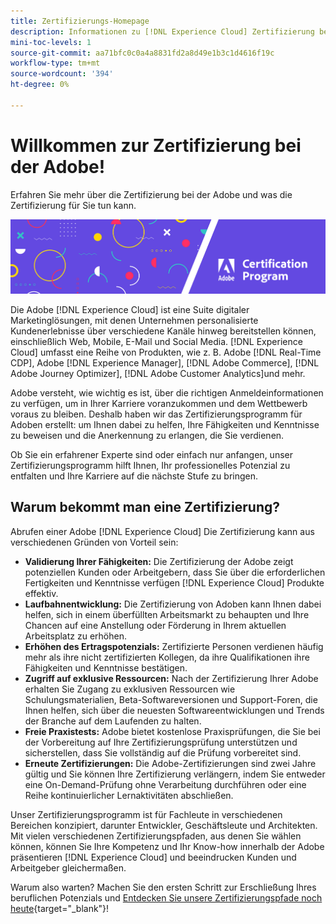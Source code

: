 ```yaml
---
title: Zertifizierungs-Homepage
description: Informationen zu [!DNL Experience Cloud] Zertifizierung bei Adobe. Finden Sie heraus, was die Zertifizierung für Sie tun kann.
mini-toc-levels: 1
source-git-commit: aa71bfc0c0a4a8831fd2a8d49e1b3c1d4616f19c
workflow-type: tm+mt
source-wordcount: '394'
ht-degree: 0%

---
```


# Willkommen zur Zertifizierung bei der Adobe!

Erfahren Sie mehr über die Zertifizierung bei der Adobe und was die Zertifizierung für Sie tun kann.

![Banner](/help/certifications/assets/home_banner_narrow.png)

Die Adobe [!DNL Experience Cloud] ist eine Suite digitaler Marketinglösungen, mit denen Unternehmen personalisierte Kundenerlebnisse über verschiedene Kanäle hinweg bereitstellen können, einschließlich Web, Mobile, E-Mail und Social Media. [!DNL Experience Cloud] umfasst eine Reihe von Produkten, wie z. B. Adobe [!DNL Real-Time CDP], Adobe [!DNL Experience Manager], [!DNL Adobe Commerce], [!DNL Adobe Journey Optimizer], [!DNL Adobe Customer Analytics]und mehr.

Adobe versteht, wie wichtig es ist, über die richtigen Anmeldeinformationen zu verfügen, um in Ihrer Karriere voranzukommen und dem Wettbewerb voraus zu bleiben. Deshalb haben wir das Zertifizierungsprogramm für Adoben erstellt: um Ihnen dabei zu helfen, Ihre Fähigkeiten und Kenntnisse zu beweisen und die Anerkennung zu erlangen, die Sie verdienen.

Ob Sie ein erfahrener Experte sind oder einfach nur anfangen, unser Zertifizierungsprogramm hilft Ihnen, Ihr professionelles Potenzial zu entfalten und Ihre Karriere auf die nächste Stufe zu bringen.

## Warum bekommt man eine Zertifizierung?

Abrufen einer Adobe [!DNL Experience Cloud] Die Zertifizierung kann aus verschiedenen Gründen von Vorteil sein:

* **Validierung Ihrer Fähigkeiten:** Die Zertifizierung der Adobe zeigt potenziellen Kunden oder Arbeitgebern, dass Sie über die erforderlichen Fertigkeiten und Kenntnisse verfügen [!DNL Experience Cloud] Produkte effektiv.
* **Laufbahnentwicklung:** Die Zertifizierung von Adoben kann Ihnen dabei helfen, sich in einem überfüllten Arbeitsmarkt zu behaupten und Ihre Chancen auf eine Anstellung oder Förderung in Ihrem aktuellen Arbeitsplatz zu erhöhen.
* **Erhöhen des Ertragspotenzials:** Zertifizierte Personen verdienen häufig mehr als ihre nicht zertifizierten Kollegen, da ihre Qualifikationen ihre Fähigkeiten und Kenntnisse bestätigen.
* **Zugriff auf exklusive Ressourcen:** Nach der Zertifizierung Ihrer Adobe erhalten Sie Zugang zu exklusiven Ressourcen wie Schulungsmaterialien, Beta-Softwareversionen und Support-Foren, die Ihnen helfen, sich über die neuesten Softwareentwicklungen und Trends der Branche auf dem Laufenden zu halten.
* **Freie Praxistests:** Adobe bietet kostenlose Praxisprüfungen, die Sie bei der Vorbereitung auf Ihre Zertifizierungsprüfung unterstützen und sicherstellen, dass Sie vollständig auf die Prüfung vorbereitet sind.
* **Erneute Zertifizierungen:** Die Adobe-Zertifizierungen sind zwei Jahre gültig und Sie können Ihre Zertifizierung verlängern, indem Sie entweder eine On-Demand-Prüfung ohne Verarbeitung durchführen oder eine Reihe kontinuierlicher Lernaktivitäten abschließen.

Unser Zertifizierungsprogramm ist für Fachleute in verschiedenen Bereichen konzipiert, darunter Entwickler, Geschäftsleute und Architekten. Mit vielen verschiedenen Zertifizierungspfaden, aus denen Sie wählen können, können Sie Ihre Kompetenz und Ihr Know-how innerhalb der Adobe präsentieren [!DNL Experience Cloud] und beeindrucken Kunden und Arbeitgeber gleichermaßen.

Warum also warten? Machen Sie den ersten Schritt zur Erschließung Ihres beruflichen Potenzials und [Entdecken Sie unsere Zertifizierungspfade noch heute](https://experienceleague.adobe.com/docs/certification/certification/getting-started.html?lang=en){target="_blank"}!
